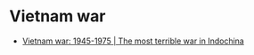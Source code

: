 # Vietnam war

  - [Vietnam war: 1945-1975 | The most terrible war in Indochina](https://www.youtube.com/watch?v=BpG2FqVz4bA)
